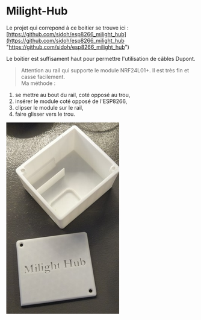 
# Milight-Hub

Le projet qui correpond à ce boitier se trouve ici :  
[https://github.com/sidoh/esp8266_milight_hub](https://github.com/sidoh/esp8266_milight_hub "https://github.com/sidoh/esp8266_milight_hub")

Le boitier est suffisament haut pour permettre l'utilisation de câbles Dupont.
</br>
>Attention au rail qui supporte le module NRF24L01+. 
Il est très fin et casse facilement.<br>Ma méthode : 
1. se mettre au bout du rail, coté opposé au trou,
2. insérer le module coté opposé de l&apos;ESP8266,
3. clipser le module sur le rail,
4. faire glisser vers le trou.


![](https://raw.githubusercontent.com/Yvon-Indel/3dprint/master/Milight-hub/milight-hub.jpg)
